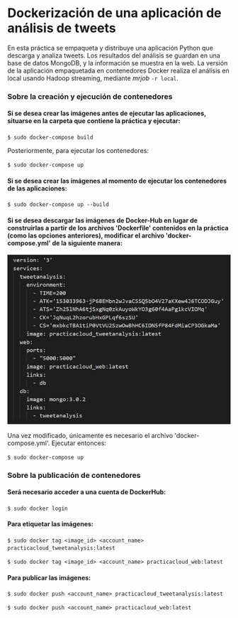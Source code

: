 # Dockerización de una aplicación de análisis de tweets

En esta práctica se empaqueta y distribuye una aplicación Python que descarga y analiza tweets. Los resultados del análisis se guardan en una base de datos MongoDB, y la información se muestra en la web. La versión de la aplicación empaquetada en contenedores Docker realiza el análisis en local usando Hadoop streaming, mediante _mrjob_ `-r local`.


### Sobre la creación y ejecución de contenedores

#### Si se desea crear las imágenes antes de ejecutar las aplicaciones, situarse en la carpeta que contiene la práctica y ejecutar:

`$ sudo docker-compose build`

Posteriormente, para ejecutar los contenedores:

`$ sudo docker-compose up`

#### Si se desea crear las imágenes al momento de ejecutar los contenedores de las aplicaciones:

`$ sudo docker-compose up --build`

#### Si se desea descargar las imágenes de Docker-Hub en lugar de construirlas a partir de los archivos 'Dockerfile' contenidos en la práctica (como las opciones anteriores), modificar el archivo 'docker-compose.yml' de la siguiente manera:

![mod_yml](./images/mod_yml.JPG)

Una vez modificado, únicamente es necesario el archivo 'docker-compose.yml'. Ejecutar entonces:

`$ sudo docker-compose up`

### Sobre la publicación de contenedores

#### Será necesario acceder a una cuenta de DockerHub:

`$ sudo docker login`

#### Para etiquetar las imágenes:

`$ sudo docker tag <image_id> <account_name> practicacloud_tweetanalysis:latest`

`$ sudo docker tag <image_id> <account_name> practicacloud_web:latest`

#### Para publicar las imágenes:

`$ sudo docker push <account_name> practicacloud_tweetanalysis:latest`

`$ sudo docker push <account_name> practicacloud_web:latest`

